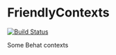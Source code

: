 FriendlyContexts
================

[![Build Status](https://travis-ci.org/PedroTroller/FriendlyContexts.png)](https://travis-ci.org/PedroTroller/FriendlyContexts)

Some Behat contexts
